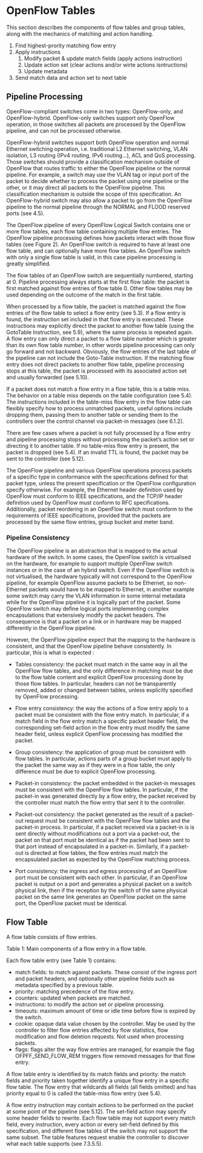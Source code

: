 
# OpenFlow Tables

This section describes the components of flow tables and group tables, along with the mechanics of matching and action handling.

1. Find highest-prority matching flow entry
1. Apply instructions
    1.  Modify packet & update match fields (apply actions instruction)
    1.  Update action set (clear actions and/or wirte actions isntructions)
    1.  Update metadata
1. Send match data and action set to next table

## Pipeline Processing

OpenFlow-compliant switches come in two types: OpenFlow-only, and OpenFlow-hybrid. 
OpenFlow-only switches support only OpenFlow operation, in those switches all packets are processed by the OpenFlow pipeline, and can not be processed otherwise.

OpenFlow-hybrid switches support both OpenFlow operation and normal Ethernet switching operation, i.e. traditional L2 Ethernet switching, VLAN isolation, L3 routing (IPv4 routing, IPv6 routing...), ACL and QoS processing.
Those switches should provide a classification mechanism outside of OpenFlow that routes traffic to either the OpenFlow pipeline or the normal pipeline. 
For example, a switch may use the VLAN tag or input port of the packet to decide whether to process the packet using one pipeline or the other, or it may direct all packets to the OpenFlow pipeline.
This classification mechanism is outside the scope of this specification. 
An OpenFlow-hybrid switch may also allow a packet to go from the OpenFlow pipeline to the normal pipeline through the NORMAL and FLOOD reserved ports (see 4.5).

The OpenFlow pipeline of every OpenFlow Logical Switch contains one or more flow tables, each flow table containing multiple flow entries. 
The OpenFlow pipeline processing defines how packets interact with those flow tables (see Figure 2).
An OpenFlow switch is required to have at least one flow table, and can optionally have more flow tables.
An OpenFlow switch with only a single flow table is valid, in this case pipeline processing is greatly simplified.


The flow tables of an OpenFlow switch are sequentially numbered, starting at 0.
Pipeline processing always starts at the first flow table: the packet is first matched against flow entries of flow table 0.
Other flow tables may be used depending on the outcome of the match in the first table.

When processed by a flow table, the packet is matched against the flow entries of the flow table to select a flow entry (see 5.3).
If a flow entry is found, the instruction set included in that flow entry is executed.
These instructions may explicitly direct the packet to another flow table (using the GotoTable Instruction, see 5.9), where the same process is repeated again.
A flow entry can only direct a packet to a flow table number which is greater than its own flow table number, in other words pipeline processing can only go forward and not backward.
Obviously, the flow entries of the last table of the pipeline can not include the Goto-Table instruction.
If the matching flow entry does not direct packets to another flow table, pipeline processing stops at this table, the packet is processed with its associated action set and usually forwarded (see 5.10).

If a packet does not match a flow entry in a flow table, this is a table miss.
The behavior on a table miss depends on the table configuration (see 5.4).
The instructions included in the table-miss flow entry in the flow table can
flexibly specify how to process unmatched packets, useful options include dropping
them, passing them to another table or sending them to the controllers over the 
control channel via packet-in messages (see 6.1.2).

There are few cases where a packet is not fully processed by a flow entry and
pipeline processing stops without processing the packet’s action set or directing 
it to another table. If no table-miss flow entry is present, the packet is dropped (see 5.4). 
If an invalid TTL is found, the packet may be sent to the controller (see 5.12).

The OpenFlow pipeline and various OpenFlow operations process packets of a specific 
type in conformance with the specifications defined for that packet type, unless
the present specification or the OpenFlow configuration specify otherwise.
For example, the Ethernet header definition used by OpenFlow must conform to 
IEEE specifications, and the TCP/IP header definition used by OpenFlow must 
conform to RFC specifications.
Additionally, packet reordering in an OpenFlow switch must conform to the requirements
of IEEE specifications, provided that the packets are processed by the same flow entries, 
group bucket and meter band.


### Pipeline Consistency

The OpenFlow pipeline is an abstraction that is mapped to the actual hardware of the switch.
In some cases, the OpenFlow switch is virtualised on the hardware, for example to support 
multiple OpenFlow switch instances or in the case of an hybrid switch. 
Even if the OpenFlow switch is not virtualised, the hardware typically will not 
correspond to the OpenFlow pipeline, for example OpenFlow assume packets to be 
Ethernet, so non-Ethernet packets would have to be mapped to Ethernet, in another 
example some switch may carry the VLAN information in some internal metadata while 
for the OpenFlow pipeline it is logically part of the packet. 
Some OpenFlow switch may define logical ports implementing complex encapsulations 
that extensively modify the packet headers. The consequence is that a packet on a 
link or in hardware may be mapped differently in the OpenFlow pipeline.

However, the OpenFlow pipeline expect that the mapping to the hardware is consistent, 
and that the OpenFlow pipeline behave consistently. In particular, this is what is expected :

* Tables consistency: the packet must match in the same way in all the OpenFlow flow 
tables, and the only difference in matching must be due to the flow table content and 
explicit OpenFlow processing done by those flow tables. In particular, headers can
not be transparently removed, added or changed between tables, unless explicitly 
specified by OpenFlow processing.

* Flow entry consistency: the way the actions of a flow entry apply to a packet 
must be consistent with the flow entry match. In particular, if a match field in
the flow entry match a specific packet header field, the corresponding set-field 
action in the flow entry must modify the same header field, unless explicit 
OpenFlow processing has modified the packet.

* Group consistency: the application of group must be consistent with flow tables.
In particular, actions parts of a group bucket must apply to the packet the same
way as if they were in a flow table, the only difference must be due to explicit
OpenFlow processing.

* Packet-in consistency: the packet embedded in the packet-in messages must be
consistent with the OpenFlow flow tables. In particular, if the packet-in was
generated directly by a flow entry, the packet received by the controller must
match the flow entry that sent it to the controller.

* Packet-out consistency: the packet generated as the result of a packet-out 
request must be consistent with the OpenFlow flow tables and the packet-in process. 
In particular, if a packet received via a packet-in is is sent directly without 
modifications out a port via a packet-out, the packet on that port must be 
identical as if the packet had been sent to that port instead of encapsulated
in a packet-in. Similarly, if a packet-out is directed at flow tables, the 
flow entries must match the encapsulated packet as expected by the OpenFlow 
matching process.

* Port consistency: the ingress and egress processing of an OpenFlow port must 
be consistent with each other. In particular, if an OpenFlow packet is output 
on a port and generates a physical packet on a switch physical link, then if 
the reception by the switch of the same physical packet on the same link 
generates an OpenFlow packet on the same port, the OpenFlow packet must be 
identical.

## Flow Table

A flow table consists of flow entries.

Table 1: Main components of a flow entry in a flow table.

Each flow table entry (see Table 1) contains:

* match fields: to match against packets. These consist of the ingress port and 
packet headers, and optionally other pipeline fields such as metadata specified 
by a previous table.
* priority: matching precedence of the flow entry.
* counters: updated when packets are matched.
* instructions: to modify the action set or pipeline processing.
* timeouts: maximum amount of time or idle time before flow is expired by the switch.
* cookie: opaque data value chosen by the controller. May be used by the controller 
to filter flow entries affected by flow statistics, flow modification and flow deletion 
requests. Not used when processing packets.
* flags: flags alter the way flow entries are managed, for example the flag OFPFF_SEND_FLOW_REM 
triggers flow removed messages for that flow entry.

A flow table entry is identified by its match fields and priority: the match fields 
and priority taken together identify a unique flow entry in a specific flow table. 
The flow entry that wildcards all fields (all fields omitted) and has priority equal 
to 0 is called the table-miss flow entry (see 5.4).

A flow entry instruction may contain actions to be performed on the packet at some 
point of the pipeline (see 5.12). The set-field action may specify some header fields 
to rewrite. Each flow table may not support every match field, every instruction, every 
action or every set-field defined by this specification, and different flow tables of 
the switch may not support the same subset. The table features request enable the controller 
to discover what each table supports (see 7.3.5.5).


